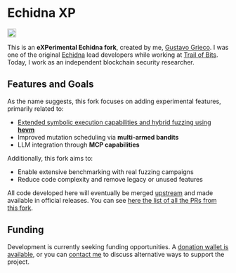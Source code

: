 # **Echidna XP**

<a href="https://www.drips.network/app/projects/github/gustavo-grieco/echidna-xp" target="_blank"><img src="https://www.drips.network/api/embed/project/https%3A%2F%2Fgithub.com%2Fgustavo-grieco%2Fechidna-xp/support.png?background=light&style=github&text=me&stat=support" alt="Support echidna-xp on drips.network" height="20"></a>

This is an **eXPerimental Echidna fork**, created by me, [Gustavo Grieco](https://gustavo-grieco.github.io/). I was one of the original [Echidna](https://github.com/crytic/echidna) lead developers while working at [Trail of Bits](https://www.trailofbits.com/). Today, I work as an independent blockchain security researcher.
 
## Features and Goals

As the name suggests, this fork focuses on adding experimental features, primarily related to:

* [Extended symbolic execution capabilities and hybrid fuzzing using **hevm**](https://gustavo-grieco.github.io/blog/echidna-symexec/)  
* Improved mutation scheduling via **multi-armed bandits**  
* LLM integration through **MCP capabilities**

Additionally, this fork aims to:

* Enable extensive benchmarking with real fuzzing campaigns  
* Reduce code complexity and remove legacy or unused features

All code developed here will eventually be merged [upstream](https://github.com/crytic/echidna) and made available in official releases. You can see [here the list of all the PRs from this fork](https://github.com/crytic/echidna/pulls?q=is%3Apr+author%3Agustavo-grieco+sort%3Aupdated-desc+created%3A%3E%3D2025-05-01).

## Funding

Development is currently seeking funding opportunities. A [donation wallet is available](https://github.com/gustavo-grieco/echidna-xp/blob/readme/FUNDING.json#L4), or you can [contact me](https://forms.gle/V3jt7C2JQgZhoXfe9) to discuss alternative ways to support the project.
